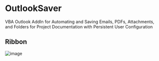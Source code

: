 # OutlookSaver
VBA Outlook AddIn for Automating and Saving Emails, PDFs, Attachments, and Folders for Project Documentation with Persistent User Configuration

## Ribbon

![image](https://user-images.githubusercontent.com/32652297/202276275-8697fc6f-c557-4f3a-95db-d719d8f07c02.png)
